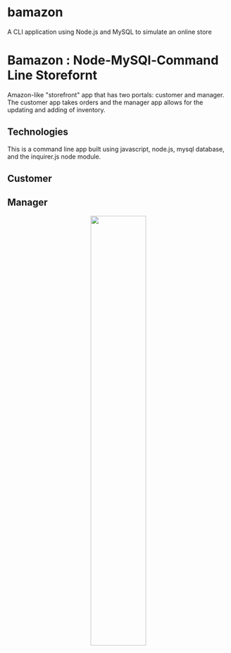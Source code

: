 # bamazon
A CLI application using Node.js and MySQL to simulate an online store


# Bamazon : Node-MySQl-Command Line Storefornt
Amazon-like "storefront" app that has two portals: customer and manager. The customer app takes orders and the manager app allows for the updating and adding of inventory.

## Technologies
This is a command line app built using javascript, node.js, mysql database, and the inquirer.js node module.

## Customer


## Manager
<p align="center">
  <img width="50%" src="http://www.niteshdesai.com/other-images/bamazonManager.gif">

